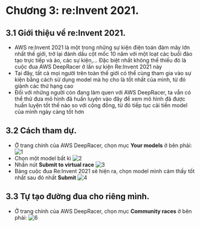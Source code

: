 # Chương 3: re:Invent 2021.

## 3.1 Giới thiệu về re:Invent 2021.

- AWS re:Invent 2021 là một trong những sự kiện điện toán đám mây lớn nhất thế giới, trở lại đánh dấu cột mốc 10 năm với một loạt các buổi đào tạo trực tiếp và ảo, các sự kiện,... Đặc biệt nhất không thể thiếu đó là cuộc đua AWS DeepRacer ở lần sự kiện Re:Invent 2021 này
- Tại đây, tất cả mọi người trên toàn thế giới có thể cùng tham gia vào sự kiện bằng cách sử dụng model mà họ cho là tốt nhất của mình, từ đó giành các thứ hạng cao
- Đối với những người còn đang làm quen với AWS DeepRacer, ta vẫn có thể thử đưa mô hình đã huấn luyện vào đây để xem mô hình đã được huấn luyện tốt thế nào so với cộng đồng, từ đó tiếp tục cải tiến model của mình ngày càng tốt hơn

## 3.2 Cách tham dự.

- Ở trang chính của AWS DeepRacer, chọn mục **Your models** ở bên phải:
![1](img/1.jpg)
- Chọn một model bất kì
![2](img/2.jpg)
- Nhấn nút **Submit to virtual race**
![3](img/3.jpg)
- Bảng cuộc đua Re:Invent 2021 sẽ hiện ra, chọn model mình cảm thấy tốt nhất sau đó nhất **Submit**
![4](img/4.jpg)
## 3.3 Tự tạo đường đua cho riêng mình.
- Ở trang chính của AWS DeepRacer, chọn mục **Community races** ở bên phải:
![6](img/6.jpg)
